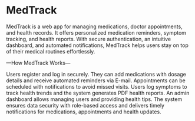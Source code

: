 # MedTrack
MedTrack is a web app for managing medications, doctor appointments, and health records. It offers personalized medication reminders, symptom tracking, and health reports. With secure authentication, an intuitive dashboard, and automated notifications, MedTrack helps users stay on top of their medical routines effortlessly.

—How MedTrack Works—

Users register and log in securely. They can add medications with dosage details and receive automated reminders via E-mail. Appointments can be scheduled with notifications to avoid missed visits. Users log symptoms to track health trends and the system generates PDF health reports. An admin dashboard allows managing users and providing health tips. The system ensures data security with role-based access and delivers timely notifications for medications, appointments and health updates.

